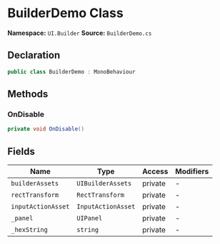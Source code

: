 # BuilderDemo Class

**Namespace:** `UI.Builder`
**Source:** `BuilderDemo.cs`

## Declaration

```csharp
public class BuilderDemo : MonoBehaviour
```

## Methods

### OnDisable

```csharp
private void OnDisable()
```

## Fields

| Name | Type | Access | Modifiers |
|------|------|--------|-----------|
| `builderAssets` | `UIBuilderAssets` | private | - |
| `rectTransform` | `RectTransform` | private | - |
| `inputActionAsset` | `InputActionAsset` | private | - |
| `_panel` | `UIPanel` | private | - |
| `_hexString` | `string` | private | - |

